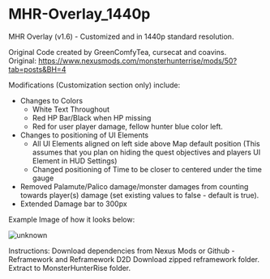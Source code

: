 # MHR-Overlay_1440p
MHR Overlay (v1.6) - Customized and in 1440p standard resolution.

Original Code created by GreenComfyTea, cursecat and coavins.   
Original: https://www.nexusmods.com/monsterhunterrise/mods/50?tab=posts&BH=4

Modifications (Customization section only) include:
- Changes to Colors
  - White Text Throughout
  - Red HP Bar/Black when HP missing
  - Red for user player damage, fellow hunter blue color left.
- Changes to positioning of UI Elements
  - All UI Elements aligned on left side above Map default position (This assumes that you plan on hiding the quest objectives and players UI Element in HUD Settings)
  - Changed positioning of Time to be closer to centered under the time gauge
- Removed Palamute/Palico damage/monster damages from counting towards player(s) damage (set existing values to false - default is true).
- Extended Damage bar to 300px

Example Image of how it looks below:

![unknown](https://user-images.githubusercontent.com/98252692/151910038-77c75b14-6d66-4f8d-91cd-4c60ffb430d1.png)


Instructions: 
Download dependencies from Nexus Mods or Github - Reframework and Reframework D2D
Download zipped reframework folder.
Extract to MonsterHunterRise folder.
